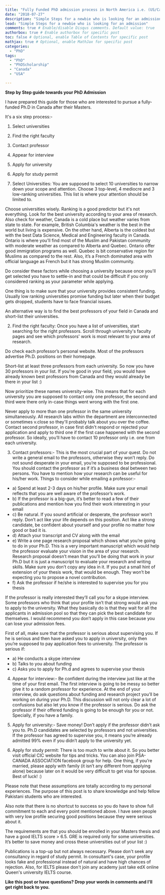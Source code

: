 ```yaml
---
title: "Fully Funded PhD admission process in North America i.e. (US/Canada)"
date: "2018-07-27"
description: "Simple Steps for a newbie who is looking for an admission"
lead: "Simple Steps for a newbie who is looking for an admission"
comments: true # Enable/disable Disqus comments. Default value: true
authorbox: true # Enable authorbox for specific post
toc: false # Optional, enable Table of Contents for specific post
mathjax: true # Optional, enable MathJax for specific post
categories:
  - "PhD"
tags:
  - "PhD"
  - "PhDScholarship"
  - "Canada"
  - "USA"

---
```


**Step by Step guide towards your PhD Admission**

I have prepared this guide for those who are interested to pursue a fully-funded Ph.D in Canada after their Masters.

It's a six step process:-
1. Select universities
2. Find the right faculty
3. Contact professor
4. Appear for interview
5. Apply for university
6. Apply for study permit

1. Select Universities: You are supposed to select 10 universities to narrow down your scope and attention. Choose 3 top-level, 4 mediocre and 3 low-ranking universities. This list is where your attention should be limited to.

Choose universities wisely. Ranking is a good predictor but it's not everything. Look for the best university according to your area of research. Also check for weather, Canada is a cold place but weather varies from state to state. For example, British Columbia's weather is the best in the world but living is expensive. On the other hand, Alberta is the coldest but with the best Data Science, Medical and Engineering faculty in Canada. Ontario is where you'll find most of the Muslim and Pakistan community with moderate weather as compared to Alberta and Quebec. Ontario offer good immigration programs as well. Quebec is bit conservative region for Muslims as compared to the rest. Also, it’s a French dominated area with official language as French but it has strong Muslim community.

Do consider these factors while choosing a university because once you'll get selected you have to settle-in and that could be difficult if you only considered ranking as your parameter while applying.

One thing is to make sure that your university provides consistent funding. Usually low ranking universities promise funding but later when their budget gets dropped, students have to face financial issues.

An alternative way is to find the best professors of your field in Canada and short-list their universities.

2. Find the right faculty: Once you have a list of universities, start searching for the right professors. Scroll through university's faculty pages and see which professors' work is most relevant to your area of research.

Do check each professor’s personal website. Most of the professors advertise Ph.D. positions on their homepage.

Short-list at least three professors from each university. So now you have 30 professors in your list. If you're good in your field, you would have already known best professors from Canada and they would already be there in your list :)

Now prioritize these names university-wise. This means that for each university you are supposed to contact only one professor, the second and third were there only in-case things went wrong with the first one.

Never apply to more than one professor in the same university simultaneously. All research labs within the department are interconnected or sometimes v.close so they'll probably talk about you over the coffee. Contact second professor, in case first didn't respond or rejected your application and apply to third one if the first case happened with the second professor. So ideally, you’ll have to contact 10 professor only i.e. one from each university.

3. Contact professors:-
This is the most crucial part of your quest. Do not write a general email to the professors, otherwise they won’t reply. Do not sound desperate in your email, you’re supposed to be professional. You should contact the professor as if it’s a business deal between two persons. You have to mention how your research can be useful for his/her work. Things to consider while emailing a professor:-
- a) Spend at least 2-3 days on his/her profile. Make sure your email reflects that you are well aware of the professor’s work.
- b) If the professor is a big-gun, it’s better to read a few of their publications and mention how you find their work interesting in your email
- c) Be natural. If you sound artificial or desperate, the professor won’t reply. Don’t act like your life depends on this position. Act like a strong candidate, be confident about yourself and your profile no matter how good or bad it is.
- d) Attach your transcript and CV along with the email
- e) Write a one page research proposal which shows what you’re going to do in your Ph.D. This is a very important manuscript which would help the professor evaluate your vision in the area of your research. Research proposal doesn’t mean that you’ll be doing that work in your Ph.D but it is just a manuscript to evaluate your research and writing skills. Make sure you don’t copy any idea in it. If you put a small hint of extension of your thesis work, that would be enough. They won’t be expecting you to propose a novel contribution.
- f) Ask the professor if he/she is interested to supervise you for you thesis

If the professor is really interested they’ll call you for a skype interview. Some professors who think that your profile isn’t that strong would ask you to apply to the university. What they basically do is that they wait for all the applicants in admission pool so that they can pick the best candidate for themselves. I would recommend you don’t apply in this case because you can lose your admission fees.

First of all, make sure that the professor is serious about supervising you. If he is serious and then have asked you to apply in university, only then you’re supposed to pay application fees to university. The professor is serious if:
- a) He conducts a skype interview
- b) Talks to you about funding
- c) Asks you to apply for Ph.d and agrees to supervise your thesis

4. Appear for interview:- Be confident during the interview just like at the time of your first email. The first interview is going to be messy so better give it to a random professor for experience. At the end of your interview, do ask questions about funding and research project you’ll be working on during your Ph.D. This discussion will not only clear a lot of confusions but also let you know if the professor is serious. Do ask the professor if their offered funding is going to be enough for you or not. Specially, if you have a family.

5. Apply for university:- Save money! Don’t apply if the professor didn’t ask you to. Ph.D candidates are selected by professors and not universities. If the professor has agreed to supervise you, it means you’re already admitted 99% even if you didn’t apply to the university yet.

6. Apply for study permit: There is too much to write about it. So you better visit official CIC website for tips and tricks. You can also join PSA-CANADA ASSOCIATION facebook group for help. One thing, if you’re married, please apply with family (it isn’t any different from applying alone) because later on it would be very difficult to get visa for spouse. Best of luck! :)

Please note that these assumptions are totally according to my personal experiences. The purpose of this post is to share knowledge and help fellow Pakistani students who are interested.

Also note that there is no shortcut to success so you do have to show full commitment to each and every point mentioned above. I have seen people with very low profile securing good positions because they were serious about it.

The requirements are that you should be enrolled in your Masters thesis and have a good IELTS score > 6.5. GRE is required only for some universities. It’s better to save money and cross these universities out of your list :)

Publications is a top-up but not always necessary. Please don't seek any consultancy in regard of study permit. In consultant's case, your profile looks fake and professional instead of natural and have high chances of rejection. Also, for IELTS please don't join any academy just take edX online Queen's university IELTS course.

**Like this post or have questions? Drop your words in comments and I'll get right back to you.**
